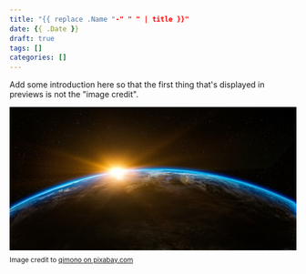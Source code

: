 ```yaml
---
title: "{{ replace .Name "-" " " | title }}"
date: {{ .Date }}
draft: true
tags: []
categories: []
---
```


Add some introduction here so that the first thing that's displayed in previews is not the "image credit".

![2018 calendar](images/featured.jpg)
<sub>Image credit to [qimono on pixabay.com](https://pixabay.com/en/sunrise-space-outer-space-globe-1756274/)</sub>
